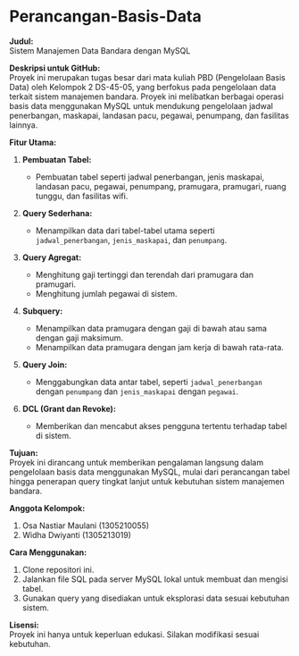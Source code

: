 # Perancangan-Basis-Data
**Judul:**  
Sistem Manajemen Data Bandara dengan MySQL  

**Deskripsi untuk GitHub:**  
Proyek ini merupakan tugas besar dari mata kuliah PBD (Pengelolaan Basis Data) oleh Kelompok 2 DS-45-05, yang berfokus pada pengelolaan data terkait sistem manajemen bandara. Proyek ini melibatkan berbagai operasi basis data menggunakan MySQL untuk mendukung pengelolaan jadwal penerbangan, maskapai, landasan pacu, pegawai, penumpang, dan fasilitas lainnya.  

**Fitur Utama:**  
1. **Pembuatan Tabel:**  
   - Pembuatan tabel seperti jadwal penerbangan, jenis maskapai, landasan pacu, pegawai, penumpang, pramugara, pramugari, ruang tunggu, dan fasilitas wifi.  

2. **Query Sederhana:**  
   - Menampilkan data dari tabel-tabel utama seperti `jadwal_penerbangan`, `jenis_maskapai`, dan `penumpang`.  

3. **Query Agregat:**  
   - Menghitung gaji tertinggi dan terendah dari pramugara dan pramugari.  
   - Menghitung jumlah pegawai di sistem.  

4. **Subquery:**  
   - Menampilkan data pramugara dengan gaji di bawah atau sama dengan gaji maksimum.  
   - Menampilkan data pramugara dengan jam kerja di bawah rata-rata.  

5. **Query Join:**  
   - Menggabungkan data antar tabel, seperti `jadwal_penerbangan` dengan `penumpang` dan `jenis_maskapai` dengan `pegawai`.  

6. **DCL (Grant dan Revoke):**  
   - Memberikan dan mencabut akses pengguna tertentu terhadap tabel di sistem.  

**Tujuan:**  
Proyek ini dirancang untuk memberikan pengalaman langsung dalam pengelolaan basis data menggunakan MySQL, mulai dari perancangan tabel hingga penerapan query tingkat lanjut untuk kebutuhan sistem manajemen bandara.  

**Anggota Kelompok:**  
1. Osa Nastiar Maulani (1305210055)  
2. Widha Dwiyanti (1305213019)  

**Cara Menggunakan:**  
1. Clone repositori ini.  
2. Jalankan file SQL pada server MySQL lokal untuk membuat dan mengisi tabel.  
3. Gunakan query yang disediakan untuk eksplorasi data sesuai kebutuhan sistem.  

**Lisensi:**  
Proyek ini hanya untuk keperluan edukasi. Silakan modifikasi sesuai kebutuhan.  

